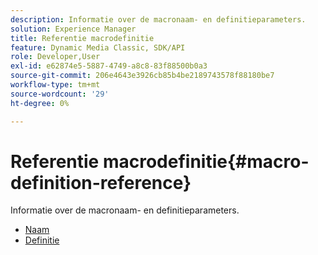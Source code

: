 ```yaml
---
description: Informatie over de macronaam- en definitieparameters.
solution: Experience Manager
title: Referentie macrodefinitie
feature: Dynamic Media Classic, SDK/API
role: Developer,User
exl-id: e62874e5-5887-4749-a8c8-83f88500b0a3
source-git-commit: 206e4643e3926cb85b4be2189743578f88180be7
workflow-type: tm+mt
source-wordcount: '29'
ht-degree: 0%

---
```


# Referentie macrodefinitie{#macro-definition-reference}

Informatie over de macronaam- en definitieparameters.

* [Naam](r-name-macro.md)
* [Definitie](r-definition-macro.md)
